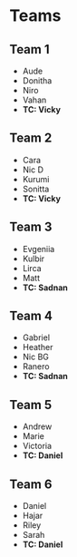 # Teams

## Team 1

- Aude
- Donitha
- Niro
- Vahan
- **TC: Vicky**

## Team 2

- Cara
- Nic D
- Kurumi
- Sonitta
- **TC: Vicky**

## Team 3

- Evgeniia
- Kulbir
- Lirca
- Matt
- **TC: Sadnan**

## Team 4

- Gabriel
- Heather
- Nic BG
- Ranero
- **TC: Sadnan**

## Team 5

- Andrew
- Marie
- Victoria
- **TC: Daniel**

## Team 6

- Daniel
- Hajar
- Riley
- Sarah
- **TC: Daniel**


